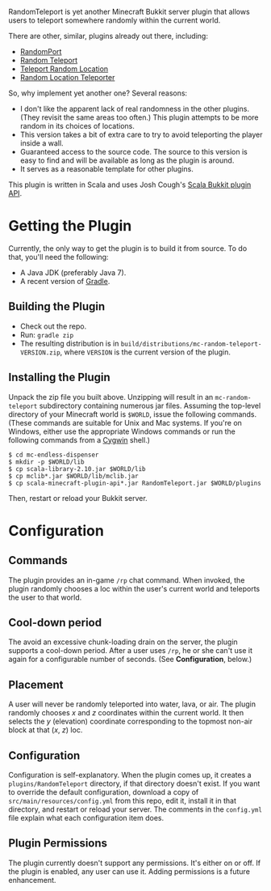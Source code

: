 RandomTeleport is yet another Minecraft Bukkit server plugin that allows
users to teleport somewhere randomly within the current world.

There are other, similar, plugins already out there, including:

* [RandomPort](http://dev.bukkit.org/bukkit-plugins/randomport/)
* [Random Teleport](http://dev.bukkit.org/bukkit-plugins/random-teleport/)
* [Teleport Random Location](http://dev.bukkit.org/bukkit-plugins/teleport-random-loc/)
* [Random Location Teleporter](http://dev.bukkit.org/bukkit-plugins/randomlocationteleporter/)

So, why implement yet another one? Several reasons:

* I don't like the apparent lack of real randomness in the other plugins.
  (They revisit the same areas too often.) This plugin attempts to be
  more random in its choices of locations.
* This version takes a bit of extra care to try to avoid teleporting the
  player inside a wall.
* Guaranteed access to the source code. The source to this version is
  easy to find and will be available as long as the plugin is around.
* It serves as a reasonable template for other plugins.

This plugin is written in Scala and uses Josh Cough's
[Scala Bukkit plugin API](https://github.com/joshcough/MinecraftPlugins).

# Getting the Plugin

Currently, the only way to get the plugin is to build it from source. To do
that, you'll need the following:

* A Java JDK (preferably Java 7).
* A recent version of [Gradle](http://gradle.org).

## Building the Plugin

* Check out the repo.
* Run: `gradle zip`
* The resulting distribution is in `build/distributions/mc-random-teleport-VERSION.zip`,
  where `VERSION` is the current version of the plugin.

## Installing the Plugin

Unpack the zip file you built above.  Unzipping will result in an
`mc-random-teleport` subdirectory containing numerous jar files. Assuming the
top-level directory of your Minecraft world is `$WORLD`, issue the following
commands. (These commands are suitable for Unix and Mac systems. If you're on
Windows, either use the appropriate Windows commands or run the following
commands from a [Cygwin](http://www.cygwin.com/) shell.)

    $ cd mc-endless-dispenser
    $ mkdir -p $WORLD/lib
    $ cp scala-library-2.10.jar $WORLD/lib
    $ cp mclib*.jar $WORLD/lib/mclib.jar
    $ cp scala-minecraft-plugin-api*.jar RandomTeleport.jar $WORLD/plugins

Then, restart or reload your Bukkit server.

# Configuration

## Commands

The plugin provides an in-game `/rp` chat command. When invoked, the plugin
randomly chooses a loc within the user's current world and teleports
the user to that world.

## Cool-down period

The avoid an excessive chunk-loading drain on the server, the plugin supports
a cool-down period. After a user uses `/rp`, he or she can't use it again for
a configurable number of seconds. (See **Configuration**, below.)

## Placement

A user will never be randomly teleported into water, lava, or air. The
plugin randomly chooses _x_ and _z_ coordinates within the current world.
It then selects the _y_ (elevation) coordinate corresponding to the topmost
non-air block at that (_x_, _z_) loc.

## Configuration

Configuration is self-explanatory. When the plugin comes up, it creates
a `plugins/RandomTeleport` directory, if that directory doesn't exist. If
you want to override the default configuration, download a copy of
`src/main/resources/config.yml` from this repo, edit it, install it in that
directory, and restart or reload your server. The comments in the `config.yml`
file explain what each configuration item does.

## Plugin Permissions

The plugin currently doesn't support any permissions. It's either on or off.
If the plugin is enabled, any user can use it. Adding permissions is a future
enhancement.
